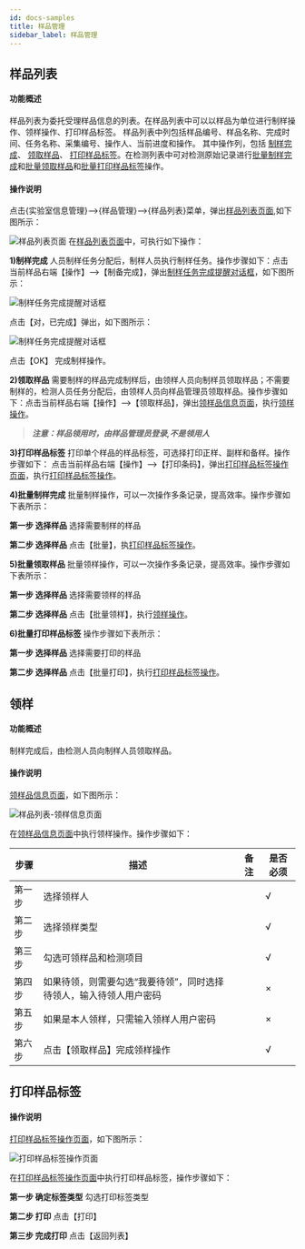 ```yaml
---
id: docs-samples
title: 样品管理
sidebar_label: 样品管理
---
```


## 样品列表

#### 功能概述

样品列表为委托受理样品信息的列表。在样品列表中可以以样品为单位进行制样操作、领样操作、打印样品标签。
样品列表中列包括样品编号、样品名称、完成时间、任务名称、采集编号、操作人、当前进度和操作。
其中操作列，包括
[制样完成](#)、
[领取样品](#)、
[打印样品标签](#)。在检测列表中可对检测原始记录进行[批量制样完成](#)和[批量领取样品](#)和[批量打印样品标签](#)操作。

#### 操作说明
 <html><span id=''></span></html>

点击{实验室信息管理}-->{样品管理}-->{样品列表}菜单，弹出[样品列表页面](#样品列表页面),如下图所示：

 <html><span id='样品列表页面'></span></html>

![样品列表页面](http://datmfiles.ebookchain.org/1JE0yPlKTaY%E4%BB%BB%E5%8A%A1%E7%AE%A1%E7%90%86-%E6%A0%B7%E5%93%81%E5%88%97%E8%A1%A8%E6%93%8D%E4%BD%9C%E9%A1%B5%E9%9D%A2.png "样品列表页面")
在[样品列表页面](#样品列表页面)中，可执行如下操作：

 **1)制样完成** 
人员制样任务分配后，制样人员执行制样任务。操作步骤如下：点击当前样品右端【操作】-->【制备完成】，弹出[制样任务完成提醒对话框](#制样任务完成提醒对话框)，如下图所示：

<html><span id='制样任务完成提醒对话框'></span></html>
 
 ![制样任务完成提醒对话框](http://datmfiles.ebookchain.org/1JE9RoC3tnb%E6%A0%B7%E5%93%81%E7%AE%A1%E7%90%86-%E5%88%B6%E6%A0%B7%E4%BB%BB%E5%8A%A1%E5%AE%8C%E6%88%90%E6%8F%90%E9%86%92%E5%AF%B9%E8%AF%9D%E6%A1%86.png "制样任务完成提醒对话框")
 
 点击【对，已完成】弹出，如下图所示：
 
  ![制样任务完成提醒对话框](http://datmfiles.ebookchain.org/1JEaONUCiGL%E6%A0%B7%E5%93%81%E7%AE%A1%E7%90%86-%E5%88%B6%E5%A4%87%E5%B7%B2%E5%AE%8C%E6%88%90%EF%BC%8C%E5%B9%B6%E9%80%9A%E7%9F%A5%E6%A3%80%E6%B5%8B%E4%BA%BA%E5%91%98%E5%8F%AF%E9%A2%86%E6%A0%B7%E6%8F%90%E9%86%92%E5%AF%B9%E8%AF%9D%E6%A1%86.png "制样任务完成提醒对话框")
  
 点击【OK】 完成制样操作。

 **2)领取样品** 需要制样的样品完成制样后，由领样人员向制样员领取样品；不需要制样的，检测人员任务分配后，由领样人员向样品管理员领取样品。操作步骤如下：点击当前样品右端【操作】-->【领取样品】，弹出[领样品信息页面](#领样品信息页面)，执行[领样操作](#领样)。


>***注意：样品领用时，由样品管理员登录,不是领用人***

 **3)打印样品标签** 打印单个样品的样品标签，可选择打印正样、副样和备样。操作步骤如下： 点击当前样品右端【操作】-->【打印条码】，弹出[打印样品标签操作页面](#打印样品标签操作页面)，执行[打印样品标签操作](#打印样品标签)。
 
 **4)批量制样完成** 批量制样操作，可以一次操作多条记录，提高效率。操作步骤如下表所示：

**第一步 选择样品** 选择需要制样的样品

**第二步 选择样品** 点击【批量】，执[打印样品标签操作](#打印样品标签)。

 **5)批量领取样品** 批量领样操作，可以一次操作多条记录，提高效率。操作步骤如下表所示：
 
**第一步 选择样品** 选择需要领样的样品

**第二步 选择样品** 点击【批量领样】，执行[领样操作](#领样)。

 **6)批量打印样品标签** 操作步骤如下表所示：

**第一步 选择样品** 选择需要打印的样品

**第二步 选择样品** 点击【批量打印】，执行[打印样品标签操作](#打印样品标签)。

 <html><span id='领样'></span></html>
 
## 领样

#### 功能概述
   制样完成后，由检测人员向制样人员领取样品。

#### 操作说明

[领样品信息页面](#领样品信息页面)，如下图所示：
<html><span id='领样品信息页面'></span></html>

![样品列表-领样信息页面](http://datmfiles.ebookchain.org/1JJoMxeav5k%E6%A0%B7%E5%93%81%E7%AE%A1%E7%90%86-%E9%A2%86%E6%A0%B7%E5%93%81%E4%BF%A1%E6%81%AF%E9%A1%B5%E9%9D%A2.png "领样品信息页面")

在[领样品信息页面](#领样品信息页面)中执行领样操作。操作步骤如下：

| 步骤 | 描述| 备注 |是否必须 | 
| ------ | --- | --- |--- |
| 第一步 | 选择领样人    |     |  √ |  
| 第二步 | 选择领样类型    |     |  √ |    
| 第三步 | 勾选可领样品和检测项目    |     | √  |  
| 第四步 | 如果待领，则需要勾选“我要待领”，同时选择待领人，输入待领人用户密码    |     | ×  |   
| 第五步 |  如果是本人领样，只需输入领样人用户密码   |     | ×  |   
| 第六步 |  点击【领取样品】完成领样操作   |     | √  |   

<html><span id='打印样品标签'></span></html>
 
 ## 打印样品标签

#### 操作说明

[打印样品标签操作页面](#打印样品标签操作页面)，如下图所示：
<html><span id='打印样品标签操作页面'></span></html>

![打印样品标签操作页面](http://datmfiles.ebookchain.org/1JkBWXeXOiLLES-%E6%A0%B7%E5%93%81%E7%AE%A1%E7%90%86-%E6%89%93%E5%8D%B0%E6%9D%A1%E7%A0%81.png "打印样品标签操作页面")

在[打印样品标签操作页面](#打印样品标签操作页面)中执行打印样品标签，操作步骤如下：


**第一步 确定标签类型** 勾选打印标签类型

**第二步 打印** 点击【打印】

**第三步 完成打印**  点击【返回列表】

